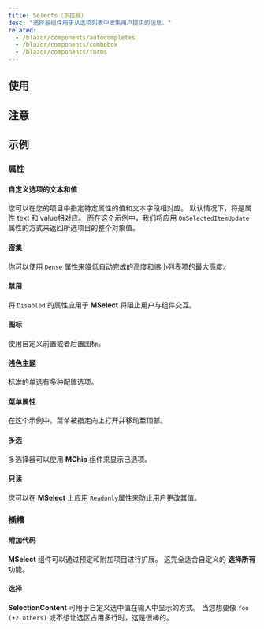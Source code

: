 ```yaml
---
title: Selects（下拉框）
desc: "选择器组件用于从选项列表中收集用户提供的信息。"
related:
  - /blazor/components/autocompletes
  - /blazor/components/combobox
  - /blazor/components/forms
---
```


## 使用

<selects-usage></selects-usage>

## 注意

<app-alert type="info" content="浏览器自动补全默认设置为关闭，可能因不同的浏览器而变化或忽略。 **[MDN](https://developer.mozilla.org/en-US/docs/Web/Security/Securing_your_site/Turning_off_form_autocompletion)**"></app-alert>

<app-alert type="warning" content="`MenuProps` 的 `Auto` 属性只支持默认输入样式。"></app-alert>

<app-alert type="error" content="当使用一个Object(对象) 作为`Items`的属性时，你必须使用`ItemText`和`ItemValue`与传入的对象关联起来。 这些值默认为 `Text` 和 `Value` 且可以更改。"></app-alert>


## 示例

### 属性

#### 自定义选项的文本和值

您可以在您的项目中指定特定属性的值和文本字段相对应。 默认情况下，将是属性 text 和 value相对应。 而在这个示例中，我们将应用 `OnSelectedItemUpdate` 属性的方式来返回所选项目的整个对象值。

<masa-example file="Examples.components.selects.CustomTextAndValue"></masa-example>

#### 密集

你可以使用 `Dense` 属性来降低自动完成的高度和缩小列表项的最大高度。

<masa-example file="Examples.components.selects.Dense"></masa-example>

#### 禁用

将 `Disabled` 的属性应用于 **MSelect** 将阻止用户与组件交互。

<masa-example file="Examples.components.selects.Disabled"></masa-example>

#### 图标

使用自定义前置或者后置图标。

<masa-example file="Examples.components.selects.Icon"></masa-example>

#### 浅色主题

标准的单选有多种配置选项。

<masa-example file="Examples.components.selects.Light"></masa-example>

#### 菜单属性

在这个示例中，菜单被指定向上打开并移动至顶部。

<masa-example file="Examples.components.selects.MenuProps"></masa-example>

#### 多选

多选择器可以使用 **MChip** 组件来显示已选项。

<masa-example file="Examples.components.selects.Multiple"></masa-example>

#### 只读

您可以在 **MSelect** 上应用 `Readonly`属性来防止用户更改其值。

<masa-example file="Examples.components.selects.Readonly"></masa-example>

### 插槽

#### 附加代码

**MSelect** 组件可以通过预定和附加项目进行扩展。 这完全适合自定义的 **选择所有** 功能。

<masa-example file="Examples.components.selects.AppendAndPrependItem"></masa-example>

#### 选择

**SelectionContent** 可用于自定义选中值在输入中显示的方式。 当您想要像 `foo (+2 others)` 或不想让选区占用多行时，这是很棒的。

<masa-example file="Examples.components.selects.Selection"></masa-example>